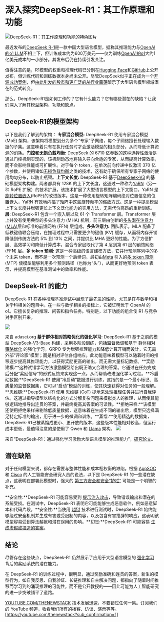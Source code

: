 # 深入探究DeepSeek-R1：其工作原理和功能

![DeepSeek-R1：其工作原理和功能的特色图片](https://cdn.thenewstack.io/media/2025/02/b0f86eb2-pexels-uma-media-2149408028-30608379-1024x576.jpg)

最近发布的[DeepSeek R-1](https://github.com/deepseek-ai/DeepSeek-R1/blob/main/DeepSeek_R1.pdf)是一款中国大型语言模型，据称其推理能力与[OpenAI的o1 LLM](https://openai.com/o1/)不相上下，但训练成本约为600万美元——仅为训练[OpenA1的o1](https://thenewstack.io/openais-realtime-api-takes-a-bow/)大约1亿美元成本的一小部分。其发布后仍在持续引发关注。

值得注意的是，R1模型的权重和推理代码已分别在[Hugging Face](https://huggingface.co/deepseek-ai/DeepSeek-R1)和[GitHub](https://github.com/deepseek-ai/DeepSeek-R1)上公开发布，但训练代码和训练数据本身尚未公开。尽管DeepSeek似乎正在成为一个[开源成功案例](https://thenewstack.io/icymi-deepseek-is-an-open-source-success-story/)，但[由此引发的股市和更广泛的AI行业震荡](https://finance.yahoo.com/news/what-big-tech-execs-have-said-about-deepseek-as-us-contemplates-ban-140030220.html?guccounter=1&guce_referrer=aHR0cHM6Ly93d3cuZ29vZ2xlLmNvbS8&guce_referrer_sig=AQAAAG0ESvLn2vdGKx8BtC4WYJzfD7B1Sg9zRXuJKGUj5J99jeQyh2YeolPH5F5WkAifXQIaLBBoSEiSrZBnZv6lSOcSWI_7OKLcUOyUULFc5lUS8PRFzd9DBnXBoT9mP6bWqtsZWr2h1zCJefAOWuFNaX5uxrgQJw4mKhRn5BK3KnPl)暗示了大型语言模型领域潜在的范式转变。

那么，DeepSeek-R1是如何工作的？它有什么能力？它有哪些潜在的缺陷？让我们深入了解其模型架构、功能和缺点。

## DeepSeek-R1的模型架构

以下是我们了解到的架构：
**专家混合模型:** DeepSeek-R1 使用专家混合模型 (MoE) 架构，该架构将模型划分为多个“专家”子网络，每个子网络擅长处理输入数据的子集。这意味着只有在执行任务时才会激活模型的相关部分，从而降低计算资源的消耗。**门控和无损负载均衡:** DeepSeek 的 6710 亿参数的这种选择性激活是通过门控机制实现的，该机制动态地将输入导向合适的专家，从而提高计算效率，而不会影响性能或可扩展性。对于每个 token，在单次前向传递中仅激活 370 亿个参数，并使用诸如[无损负载均衡](https://medium.com/yugen-ai-technology-blog/deepseek-v3-advances-in-moe-load-balancing-and-multi-token-prediction-training-f6d68c59749c)之类的技术，这有助于确保所有专家子网络的使用均匀分布，以防止瓶颈。**上下文长度:** DeepSeek-R1 基于[DeepSeek-V3](https://github.com/deepseek-ai/DeepSeek-V3) 的基础模型架构构建。两者都具有 128K 的上下文长度，这通过一种称为[YaRN](https://arxiv.org/abs/2309.00071)（另一种 RoPE 扩展）的技术扩展，该技术扩展了大型语言模型的上下文窗口。YaRN 是[旋转位置嵌入](https://medium.com/ai-insights-cobet/rotary-positional-embeddings-a-detailed-look-and-comprehensive-understanding-4ff66a874d83)(RoPE)的改进版本，这是一种使用旋转矩阵编码绝对位置信息的位置嵌入，YaRN 有效地内插了矩阵中这些旋转频率的缩放方式。这是一种提高模型上下文长度并增强更长上下文泛化能力的实用方法，无需代价高昂的重新训练。**层:** DeepSeek-R1 包含一个嵌入层以及 61 个 Transformer 层。Transformer 层上并没有使用典型的多头注意力 (MHA) 机制，前三层由创新的[多头潜在注意力 (MLA)](https://planetbanatt.net/articles/mla.html)层和标准的前馈网络 (FFN) 层组成。**多头注意力:** 团队表示，MLA 配备了低秩键值联合压缩，在推理过程中只需要更少的键值 (KV) 缓存，从而将内存开销降低到传统方法的 5% 到 13% 之间，并提供比 MHA 更好的性能。为了方便扩展、高效学习和降低计算成本，混合专家层取代了第 4 层到第 61 层的前馈网络 (FFN) 层。**多 token 预测:** 这是一种高级的语言建模方法，它并行预测序列中的多个未来 token，而不是一次预测一个后续词。最初由[Meta](https://about.meta.com/?utm_content=inline+mention) 引入的[多 token 预测](https://medium.com/@himankvjain/accelerating-language-models-with-multi-token-prediction-9f0167232f5b)(MTP) 使模型能够利用多个预测路径（也称为“头”），从而更好地预测 token 表示，并提高模型在基准测试中的效率和性能。

## DeepSeek-R1 的能力
DeepSeek-R1 在各种推理基准测试中展现了最先进的性能，尤其是在与数学和相关学科相关的题目中。在一些与数学相关的指标上，它被证明优于 OpenAI 的 o1。它擅长复杂的推理、问答和指令任务。特别是，以下功能的组合使 R1 与竞争对手区别开来。

![](https://cdn.thenewstack.io/media/2025/02/fe514e93-deepseek-r1-rl.png)

来自 adasci.org
**基于群体相对策略优化的强化学习:** DeepSeek-R1 基于之前的模型 [DeepSeek-V3-Base](https://huggingface.co/deepseek-ai/DeepSeek-V3-Base) 构建，采用多阶段训练，包括监督微调和基于 [群体相对策略优化](https://medium.com/@sahin.samia/the-math-behind-deepseek-a-deep-dive-into-group-relative-policy-optimization-grpo-8a75007491ba) 的强化学习。GRPO 专为增强推理能力和降低计算开销而设计，它无需外部“评论家”模型；而是相对评估各组响应。此功能意味着模型可以随着时间的推移逐步提高其推理能力，以获得奖励更高的输出，而无需大量标记数据。**奖励建模:**这种试错学习方法激励模型给出既正确又合理的答案。它通过在任务完成后分配“奖励信号”的形式反馈来实现这一点，从而帮助改进强化学习过程。**冷启动数据:**DeepSeek-R1 使用“冷启动”数据进行训练，这指的是一个最小标记、高质量的监督数据集，它可以“启动”模型的训练，使其快速获得对任务的一般理解。**思维链:**DeepSeek-R1 使用 [思维链](https://www.ibm.com/think/topics/chain-of-thoughts) (CoT) 提示来处理推理任务并进行自我评估。这通过指导模型以结构化的方式分解复杂问题来模拟类人的推理，从而使其能够逻辑地推导出连贯的答案，并最终提高其答案的可读性。**拒绝采样:**该模型还使用拒绝采样来剔除低质量数据，这意味着在生成不同的输出后，模型只选择满足特定标准的输出，用于进一步的微调和训练。**蒸馏:**使用精选的数据集，DeepSeek-R1已被蒸馏成更小、更开放的版本，这些版本性能相对较高，但运行成本更低，最值得注意的是使用了 Qwen 和 [Llama](https://thenewstack.io/get-started-with-metas-llama-stack-using-conda-and-ollama/) 架构。
![](https://cdn.thenewstack.io/media/2025/02/00f776e5-deepseek-r1-distilled-models.png)

来自“DeepSeek-R1：通过强化学习激励大型语言模型的推理能力”，[研究论文](https://github.com/deepseek-ai/DeepSeek-R1/blob/main/DeepSeek_R1.pdf)。

## 潜在缺陷
对于任何模型来说，都存在需要与整体性能和成本相权衡的缺陷。根据 [AppSOC](https://www.appsoc.com/blog/testing-the-deepseek-r1-model-a-pandoras-box-of-security-risks) 和 [Cisco](https://blogs.cisco.com/security/evaluating-security-risk-in-deepseek-and-other-frontier-reasoning-models) 的人工智能安全研究人员的说法，以下是 DeepSeek-R1 的一些潜在缺点，这表明在部署此模型时，强大的 [第三方安全和安全“护栏”](https://thenewstack.io/llm-integration-pitfalls-protecting-sensitive-data-in-the-ai-age/) 可能是一个明智的补充。

**安全性:**DeepSeek-R1 可能容易受到 [提示注入攻击](https://thenewstack.io/when-prompt-injections-attack-bing-and-ai-vulnerabilities/)，导致错误输出和潜在的系统受损。在测试中，DeepSeek-R1 表明它可能能够生成恶意软件，例如恶意脚本和代码片段。**安全性:**当使用 [越狱](https://www.kelacyber.com/blog/deepseek-r1-security-flaws/) 技术进行测试时，DeepSeek-R1 始终能够绕过安全机制并生成有害或受限制的内容，以及包含有害措辞的响应，这表明该模型容易受到算法越狱和潜在误用的影响。**幻觉:**DeepSeek-R1 可能容易 [生成虚假或捏造的答案](https://thenewstack.io/ai-agentic-evaluation-tools-help-devs-fight-hallucinations/)。

## 结论
尽管存在这些缺点，DeepSeek-R1 仍然展示了应用于大型语言模型的 [强化学习](https://www.ibm.com/think/topics/reinforcement-learning) 背后的奖励系统的潜在能力。

在 DeepSeek-R1 的训练过程中，很明显，通过奖励准确和连贯的答案，新生的模型行为，如自我反思、自我验证、长链推理和自主解决问题，都指向了随着时间推移而学习到的涌现推理的可能性，而不是公开教授的——因此可能为人工智能研究的进一步突破铺平了道路。

[YOUTUBE.COM/THENEWSTACK](https://www.youtube.com/c/thenewstack)
技术发展迅速，不要错过任何一集。订阅我们的 YouTube 频道，收看我们所有的播客、访谈、演示等等。
[https://youtube.com/thenewstack?sub_confirmation=1]